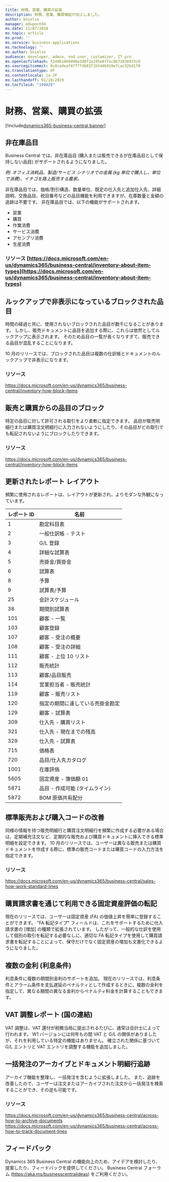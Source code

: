 ```yaml
---
title: 財務、営業、購買の拡張
description: 財務、営業、購買機能が向上しました。
author: bnielse
manager: edupont04
ms.date: 11/07/2018
ms.topic: article
ms.prod: ''
ms.service: business-applications
ms.technology: ''
ms.author: bnielse
audience: developer, admin, end user, customizer, IT pro
ms.openlocfilehash: f240b1860496e3d0f2a1d5e8f7ac8672836933c6
ms.sourcegitcommit: 0c8ca4eaf47f7f4b83f1b544b910e7cac92bd1f0
ms.translationtype: HT
ms.contentlocale: ja-JP
ms.lasthandoff: 01/10/2019
ms.locfileid: "199828"
---
```

# <a name="enhancements-to-finance-sales-and-purchasing"></a>財務、営業、購買の拡張

[!include[dynamics365-business-central banner](../includes/dynamics365-business-central.md)]

## <a name="non-inventory-items"></a>非在庫品目

Business Central では、非在庫品目 (購入または販売できるが在庫品目として保持しない品目) がサポートされるようになりました。

*例: オフィス消耗品、製造/サービス シナリオでの金属 (kg 単位で購入し、単位で消費)、イチゴを路上販売する農家。*

非在庫品目では、価格/割引構造、数量単位、既定の仕入先と追加仕入先、詳細説明、交換品目、税目番号などの品目機能を利用できますが、在庫数量と金額の追跡は不要です。 非在庫品目では、以下の機能がサポートされます。

* 営業
* 購買
* 作業消費
* サービス消費
* アセンブリ消費
* 生産消費

### <a name="resources-httpsdocsmicrosoftcomen-usdynamics365business-centralinventory-about-item-typeshttpsdocsmicrosoftcomen-usdynamics365business-centralinventory-about-item-types"></a>リソース [https://docs.microsoft.com/en-us/dynamics365/business-central/inventory-about-item-types](https://docs.microsoft.com/en-us/dynamics365/business-central/inventory-about-item-types)  

## <a name="blocked-items-hidden-in-lookups"></a>ルックアップで非表示になっているブロックされた品目

時間の経過と共に、使用されないブロックされた品目が数千になることがあります。 しかし、販売ドキュメントに品目を追加する際に、これらは依然としてルックアップに表示されます。 そのため品目の一覧が長くなりすぎて、販売できる品目が混乱することになります。

10 月のリリースでは、ブロックされた品目は複数の仕訳帳とドキュメントのルックアップで非表示になります。

### <a name="resources"></a>リソース
https://docs.microsoft.com/en-us/dynamics365/business-central/inventory-how-block-items

## <a name="block-items-from-sales-and-purchasing"></a>販売と購買からの品目のブロック

特定の品目に対して許可される取引をより柔軟に指定できます。 品目が販売明細行または購買注文明細行に入力されないようにしたり、その品目がどの取引でも転記されないようにブロックしたりできます。

### <a name="resources"></a>リソース
https://docs.microsoft.com/en-us/dynamics365/business-central/inventory-how-block-items

## <a name="updated-reports-layout"></a>更新されたレポート レイアウト

頻繁に使用されるレポートは、レイアウトが更新され、よりモダンな外観になっています。  

|レポート ID|名前|
|---------|----|
|1|勘定科目表|
|2|一般仕訳帳 - テスト|
|3|G/L 登録|
|4|詳細な試算表|
|5|売掛金/買掛金|
|6|試算表|
|8|予算|
|9|試算表/予算|
|25|会計スケジュール|
|38|期間別試算表|
|101|顧客 - 一覧|
|103|顧客登録|
|107|顧客 - 受注の概要|
|108|顧客 - 受注の詳細|
|111|顧客 - 上位 10 リスト|
|112|販売統計|
|113|顧客/品目販売|
|114|営業担当者 - 販売統計|
|119|顧客 - 販売リスト|
|120|指定の期間に達している売掛金勘定|
|129|顧客 - 試算表|
|309|仕入先 - 購買リスト|
|321|仕入先 - 現在までの残高|
|329|仕入先 - 試算表|
|715|価格表|
|720|品目/仕入先カタログ|
|1001|在庫評価|
|5605|固定資産 - 簿価額 01|
|5871|品目 - 作成可能 (タイムライン)|
|5872|BOM 原価共有配分|

## <a name="standard-sales-and-purchase-codes-improvements"></a>標準販売および購入コードの改善

同様の情報を持つ販売明細行と購買注文明細行を頻繁に作成する必要がある場合は、定期補充注文など、定期的な販売および購買ドキュメントに挿入できる標準明細を設定できます。 10 月のリリースでは、ユーザーは異なる販売または購買ドキュメントを作成する際に、標準の販売コードまたは購買コードの入力方法を指定できます。

### <a name="resources"></a>リソース
https://docs.microsoft.com/en-us/dynamics365/business-central/sales-how-work-standard-lines

## <a name="fixed-assets-appreciation-posting-available-through-purchase-invoice"></a>購買請求書を通じて利用できる固定資産評価の転記

現在のリリースでは、ユーザーは固定資産 (FA) の価値上昇を簡単に登録することができます。 "FA 転記タイプ" フィールドは、これをサポートするために仕入請求書の [増加] の種類で拡張されています。 したがって、一般的な仕訳を使用して個別の取引を転記する必要なしに、適切な FA 転記タイプを使用して購買請求書を転記することによって、保守だけでなく固定資産の増加も文書化できるようになりました。

## <a name="multiple-interest-rates-finance-charge-terms"></a>複数の金利 (利息条件)

利息条件に複数の期間別金利のサポートを追加。 現在のリリースでは、利息条件とアラーム条件を支払遅延のペナルティとして作成するときに、複数の金利を指定して、異なる期間の異なる金利からペナルティ料金を計算することもできます。  

## <a name="vat-reconciliation-report-country-consolidation"></a>VAT 調整レポート (国の連結)

VAT 調整は、VAT 還付が税務当局に提出されるたびに、通常は会計士によって行われます。 W1 バージョンには何年もの間 VAT と G/L の関係がありましたが、それを利用している特定の機能はありません。 確立された関係に基づいて G/L エントリと VAT エントリを調整する機能を追加しました。

## <a name="archiving-of-blanket-orders-and-document-line-tracking"></a>一括発注のアーカイブとドキュメント明細行追跡

アーカイブ機能を整理し、一括発注を含むように拡張しました。 また、追跡を改善したので、ユーザーは注文またはアーカイブされた注文から一括発注を検索することができ、その逆も可能です。

### <a name="resources"></a>リソース
https://docs.microsoft.com/en-us/dynamics365/business-central/across-how-to-archive-documents  
https://docs.microsoft.com/en-us/dynamics365/business-central/across-how-to-track-document-lines

## <a name="tell-us-what-you-think"></a>フィードバック
Dynamics 365 Business Central の機能向上のため、アイデアを検討したり、提案したり、フィードバックを提供してください。 Business Central フォーラム (https://aka.ms/businesscentralideas) をご利用ください。
